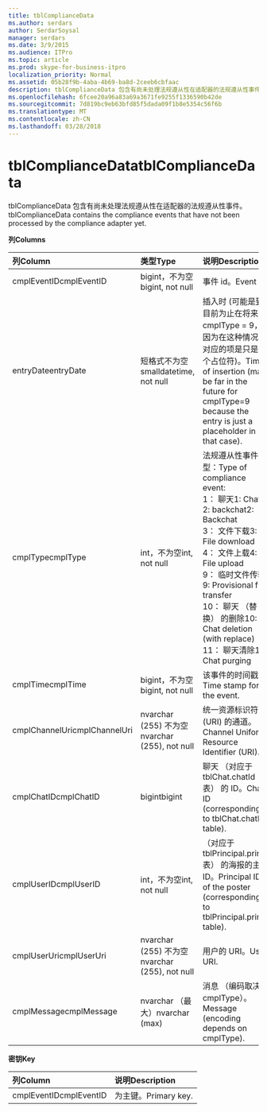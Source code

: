 ```yaml
---
title: tblComplianceData
ms.author: serdars
author: SerdarSoysal
manager: serdars
ms.date: 3/9/2015
ms.audience: ITPro
ms.topic: article
ms.prod: skype-for-business-itpro
localization_priority: Normal
ms.assetid: 05b28f9b-4aba-4b69-ba8d-2ceeb6cbfaac
description: tblComplianceData 包含有尚未处理法规遵从性在适配器的法规遵从性事件。
ms.openlocfilehash: 6fcee20a96a83a69a3671fe9255f1336590b42de
ms.sourcegitcommit: 7d819bc9eb63bfd85f5dada09f1b8e5354c56f6b
ms.translationtype: MT
ms.contentlocale: zh-CN
ms.lasthandoff: 03/28/2018
---
```

# <a name="tblcompliancedata"></a><span data-ttu-id="41486-103">tblComplianceData</span><span class="sxs-lookup"><span data-stu-id="41486-103">tblComplianceData</span></span>
 
<span data-ttu-id="41486-104">tblComplianceData 包含有尚未处理法规遵从性在适配器的法规遵从性事件。</span><span class="sxs-lookup"><span data-stu-id="41486-104">tblComplianceData contains the compliance events that have not been processed by the compliance adapter yet.</span></span>
  
<span data-ttu-id="41486-105">**列**</span><span class="sxs-lookup"><span data-stu-id="41486-105">**Columns**</span></span>

|<span data-ttu-id="41486-106">**列**</span><span class="sxs-lookup"><span data-stu-id="41486-106">**Column**</span></span>|<span data-ttu-id="41486-107">**类型**</span><span class="sxs-lookup"><span data-stu-id="41486-107">**Type**</span></span>|<span data-ttu-id="41486-108">**说明**</span><span class="sxs-lookup"><span data-stu-id="41486-108">**Description**</span></span>|
|:-----|:-----|:-----|
|<span data-ttu-id="41486-109">cmplEventID</span><span class="sxs-lookup"><span data-stu-id="41486-109">cmplEventID</span></span>  <br/> |<span data-ttu-id="41486-110">bigint，不为空</span><span class="sxs-lookup"><span data-stu-id="41486-110">bigint, not null</span></span>  <br/> |<span data-ttu-id="41486-111">事件 id。</span><span class="sxs-lookup"><span data-stu-id="41486-111">Event ID.</span></span>  <br/> |
|<span data-ttu-id="41486-112">entryDate</span><span class="sxs-lookup"><span data-stu-id="41486-112">entryDate</span></span>  <br/> |<span data-ttu-id="41486-113">短格式不为空</span><span class="sxs-lookup"><span data-stu-id="41486-113">smalldatetime, not null</span></span>  <br/> |<span data-ttu-id="41486-114">插入时 (可能是到目前为止在将来为 cmplType = 9，因为在这种情况下对应的项是只是一个占位符)。</span><span class="sxs-lookup"><span data-stu-id="41486-114">Time of insertion (may be far in the future for cmplType=9 because the entry is just a placeholder in that case).</span></span>  <br/> |
|<span data-ttu-id="41486-115">cmplType</span><span class="sxs-lookup"><span data-stu-id="41486-115">cmplType</span></span>  <br/> |<span data-ttu-id="41486-116">int，不为空</span><span class="sxs-lookup"><span data-stu-id="41486-116">int, not null</span></span>  <br/> | <span data-ttu-id="41486-117">法规遵从性事件类型：</span><span class="sxs-lookup"><span data-stu-id="41486-117">Type of compliance event:</span></span> <br/>  <span data-ttu-id="41486-118">1： 聊天</span><span class="sxs-lookup"><span data-stu-id="41486-118">1: Chat</span></span> <br/>  <span data-ttu-id="41486-119">2: backchat</span><span class="sxs-lookup"><span data-stu-id="41486-119">2: Backchat</span></span> <br/>  <span data-ttu-id="41486-120">3： 文件下载</span><span class="sxs-lookup"><span data-stu-id="41486-120">3: File download</span></span> <br/>  <span data-ttu-id="41486-121">4： 文件上载</span><span class="sxs-lookup"><span data-stu-id="41486-121">4: File upload</span></span> <br/>  <span data-ttu-id="41486-122">9： 临时文件传输</span><span class="sxs-lookup"><span data-stu-id="41486-122">9: Provisional file transfer</span></span> <br/>  <span data-ttu-id="41486-123">10： 聊天 （替换） 的删除</span><span class="sxs-lookup"><span data-stu-id="41486-123">10: Chat deletion (with replace)</span></span> <br/>  <span data-ttu-id="41486-124">11： 聊天清除</span><span class="sxs-lookup"><span data-stu-id="41486-124">11: Chat purging</span></span> <br/> |
|<span data-ttu-id="41486-125">cmplTime</span><span class="sxs-lookup"><span data-stu-id="41486-125">cmplTime</span></span>  <br/> |<span data-ttu-id="41486-126">bigint，不为空</span><span class="sxs-lookup"><span data-stu-id="41486-126">bigint, not null</span></span>  <br/> |<span data-ttu-id="41486-127">该事件的时间戳。</span><span class="sxs-lookup"><span data-stu-id="41486-127">Time stamp for the event.</span></span>  <br/> |
|<span data-ttu-id="41486-128">cmplChannelUri</span><span class="sxs-lookup"><span data-stu-id="41486-128">cmplChannelUri</span></span>  <br/> |<span data-ttu-id="41486-129">nvarchar (255) 不为空</span><span class="sxs-lookup"><span data-stu-id="41486-129">nvarchar (255), not null</span></span>  <br/> |<span data-ttu-id="41486-130">统一资源标识符 (URI) 的通道。</span><span class="sxs-lookup"><span data-stu-id="41486-130">Channel Uniform Resource Identifier (URI).</span></span>  <br/> |
|<span data-ttu-id="41486-131">cmplChatID</span><span class="sxs-lookup"><span data-stu-id="41486-131">cmplChatID</span></span>  <br/> |<span data-ttu-id="41486-132">bigint</span><span class="sxs-lookup"><span data-stu-id="41486-132">bigint</span></span>  <br/> |<span data-ttu-id="41486-133">聊天 （对应于 tblChat.chatId 表） 的 ID。</span><span class="sxs-lookup"><span data-stu-id="41486-133">Chat ID (corresponding to tblChat.chatId table).</span></span>  <br/> |
|<span data-ttu-id="41486-134">cmplUserID</span><span class="sxs-lookup"><span data-stu-id="41486-134">cmplUserID</span></span>  <br/> |<span data-ttu-id="41486-135">int，不为空</span><span class="sxs-lookup"><span data-stu-id="41486-135">int, not null</span></span>  <br/> |<span data-ttu-id="41486-136">（对应于 tblPrincipal.prinID 表） 的海报的主体 ID。</span><span class="sxs-lookup"><span data-stu-id="41486-136">Principal ID of the poster (corresponding to tblPrincipal.prinID table).</span></span>  <br/> |
|<span data-ttu-id="41486-137">cmplUserUri</span><span class="sxs-lookup"><span data-stu-id="41486-137">cmplUserUri</span></span>  <br/> |<span data-ttu-id="41486-138">nvarchar (255) 不为空</span><span class="sxs-lookup"><span data-stu-id="41486-138">nvarchar (255), not null</span></span>  <br/> |<span data-ttu-id="41486-139">用户的 URI。</span><span class="sxs-lookup"><span data-stu-id="41486-139">User URI.</span></span>  <br/> |
|<span data-ttu-id="41486-140">cmplMessage</span><span class="sxs-lookup"><span data-stu-id="41486-140">cmplMessage</span></span>  <br/> |<span data-ttu-id="41486-141">nvarchar （最大）</span><span class="sxs-lookup"><span data-stu-id="41486-141">nvarchar (max)</span></span>  <br/> |<span data-ttu-id="41486-142">消息 （编码取决于 cmplType）。</span><span class="sxs-lookup"><span data-stu-id="41486-142">Message (encoding depends on cmplType).</span></span>  <br/> |
   
<span data-ttu-id="41486-143">**密钥**</span><span class="sxs-lookup"><span data-stu-id="41486-143">**Key**</span></span>

|<span data-ttu-id="41486-144">**列**</span><span class="sxs-lookup"><span data-stu-id="41486-144">**Column**</span></span>|<span data-ttu-id="41486-145">**说明**</span><span class="sxs-lookup"><span data-stu-id="41486-145">**Description**</span></span>|
|:-----|:-----|
|<span data-ttu-id="41486-146">cmplEventID</span><span class="sxs-lookup"><span data-stu-id="41486-146">cmplEventID</span></span>  <br/> |<span data-ttu-id="41486-147">为主键。</span><span class="sxs-lookup"><span data-stu-id="41486-147">Primary key.</span></span>  <br/> |
   

